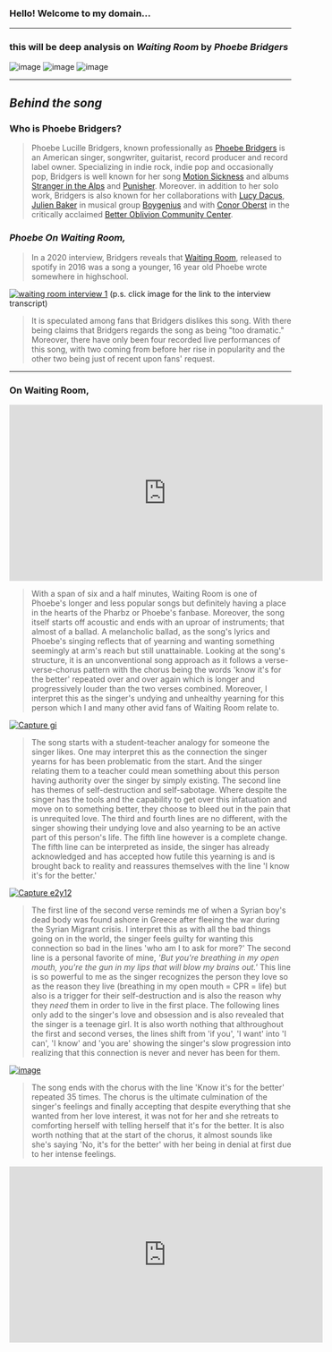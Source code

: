 ### Hello! Welcome to my domain...
---
### this will be deep analysis on *Waiting Room* by *Phoebe Bridgers*

![image](https://user-images.githubusercontent.com/118235613/202339878-c753704c-0cc8-47ba-ac6c-856ad03c8eb8.jpg)
![image](https://user-images.githubusercontent.com/118235613/202340992-b3e6529b-da2e-4333-8500-4fd180ac99d1.png)
![image](https://user-images.githubusercontent.com/118235613/202339087-69eef524-b0ca-4c28-8d38-9a2c19977032.png)

---
## *Behind the song*
### Who is Phoebe Bridgers?

> Phoebe Lucille Bridgers, known professionally as [Phoebe Bridgers](https://open.spotify.com/artist/1r1uxoy19fzMxunt3ONAkG?si=m6_vssViQmacKjp6FvXaAA) is an American singer, songwriter, guitarist, record producer and record label owner. Specializing in indie rock, indie pop and occasionally pop, Bridgers is well known for her song [Motion Sickness](https://open.spotify.com/track/5xo8RrjJ9CVNrtRg2S3B1R?si=985a084dcce148b0) and albums [Stranger in the Alps](https://open.spotify.com/album/0qWcLfCZ8wtcoOdX14oGNI?si=-b9r9tqeR1SAJXD26hkGFQ) and [Punisher](https://open.spotify.com/album/6Pp6qGEywDdofgFC1oFbSH?si=jN7DBY7KTXa6A0Mp72HQvA). Moreover. in addition to her solo work, Bridgers is also known for her collaborations with [Lucy Dacus](https://open.spotify.com/artist/07D1Bjaof0NFlU32KXiqUP?si=e9BZqNRfTMOCe3cCLgraag), [Julien Baker](https://open.spotify.com/artist/12zbUHbPHL5DGuJtiUfsip?si=8sWr2j6HTy2dCEB9C07KLA) in musical group [Boygenius](https://open.spotify.com/album/6RjlLIuDFC8Dw91yRAdPz9?si=67gAwv11TqWIjEVQYWhN0Q) and with [Conor Oberst](https://open.spotify.com/artist/2Z7gV3uEh1ckIaBzTUCE6R?si=scg-x3P3Sj6fd_PJbvNY_g) in the critically acclaimed [Better Oblivion Community Center](https://open.spotify.com/artist/3NBmfDV6Yh3hjuQUBVvYgO?si=8vWcGa0CQSuWSKP7aBnOCA).

### *Phoebe On Waiting Room,*

> In a 2020 interview, Bridgers reveals that [Waiting Room](https://open.spotify.com/track/04mAOoQNsXmDJlyupJwmkO?si=29bef054446b4f92), released to spotify in 2016 was a song a younger, 16 year old Phoebe wrote somewhere in highschool.

[![waiting room interview 1](https://user-images.githubusercontent.com/118235613/203202887-634f17aa-3e3f-4847-9240-c616313f0100.PNG)](https://www.npr.org/transcripts/938316518)
(p.s. click image for the link to the interview transcript)

> It is speculated among fans that Bridgers dislikes this song. With there being claims that Bridgers regards the song as being "too dramatic." Moreover, there have only been four recorded live performances of this song, with two coming from before her rise in popularity and the other two being just of recent upon fans' request.


---
### On Waiting Room,

<iframe width="560" height="315" src="https://www.youtube.com/embed/cgJLXrOtASc" title="YouTube video player" frameborder="0" allow="accelerometer; autoplay; clipboard-write; encrypted-media; gyroscope; picture-in-picture" allowfullscreen></iframe>

> With a span of six and a half minutes, Waiting Room is one of Phoebe's longer and less popular songs but definitely having a place in the hearts of the Pharbz or Phoebe's fanbase. Moreover, the song itself starts off acoustic and ends with an uproar of instruments; that almost of a ballad. A melancholic ballad, as the song's lyrics and Phoebe's singing reflects that of yearning and wanting something seemingly at arm's reach but still unattainable.
> Looking at the song's structure, it is an unconventional song approach as it follows a verse-verse-chorus pattern with the chorus being the words 'know it's for the better' repeated over and over again which is longer and progressively louder than the two verses combined. Moreover, I interpret this as the singer's undying and unhealthy yearning for this person which I and many other avid fans of Waiting Room relate to.

[![Capture gi](https://user-images.githubusercontent.com/118235613/203459736-cd7526cf-4814-4629-a57f-7a57e492c273.jpg)](https://genius.com/Phoebe-bridgers-waiting-room-lyrics)

> The song starts with a student-teacher analogy for someone the singer likes. One may interpret this as the connection the singer yearns for has been problematic from the start. And the singer relating them to a teacher could mean something about this person having authority over the singer by simply existing.
> The second line has themes of self-destruction and self-sabotage. Where despite the singer has the tools and the capability to get over this infatuation and move on to something better, they choose to bleed out in the pain that is unrequited love.
> The third and fourth lines are no different, with the singer showing their undying love and also yearning to be an active part of this person's life.
> The fifth line however is a complete change. The fifth line can be interpreted as inside, the singer has already acknowledged and has accepted how futile this yearning is and is brought back to reality and reassures themselves with the line 'I know it's for the better.'

[![Capture e2y12](https://user-images.githubusercontent.com/118235613/203667658-7913393b-d62a-4a23-9850-13edc6651522.jpg)](https://genius.com/Phoebe-bridgers-waiting-room-lyrics)

> The first line of the second verse reminds me of when a Syrian boy's dead body was found ashore in Greece after fleeing the war during the Syrian Migrant crisis. I interpret this as with all the bad things going on in the world, the singer feels guilty for wanting this connection so bad in the lines 'who am I to ask for more?'
> The second line is a personal favorite of mine, *'But you're breathing in my open mouth, you're the gun in my lips that will blow my brains out.'* This line is so powerful to me as the singer recognizes the person they love so as the reason they live (breathing in my open mouth = CPR = life) but also is a trigger for their self-destruction and is also the reason why they *need* them in order to live in the first place.
> The following lines only add to the singer's love and obsession and is also revealed that the singer is a teenage girl.
> It is also worth nothing that althroughout the first and second verses, the lines shift from 'if you', 'I want' into 'I can', 'I know' and 'you are' showing the singer's slow progression into realizing that this connection is never and never has been for them.

[![image](https://user-images.githubusercontent.com/118235613/203669390-d0424e25-aad2-4e87-a480-a6608d9c4340.png)](https://genius.com/Phoebe-bridgers-waiting-room-lyrics)

> The song ends with the chorus with the line 'Know it's for the better' repeated 35 times. The chorus is the ultimate culmination of the singer's feelings and finally accepting that despite everything that she wanted from her love interest, it was not for her and she retreats to comforting herself with telling herself that it's for the better. It is also worth nothing that at the start of the chorus, it almost sounds like she's saying 'No, it's for the better' with her being in denial at first due to her intense feelings. 

<iframe width="560" height="315" src="https://www.youtube.com/embed/AMGTUg_mECQ" title="YouTube video player" frameborder="0" allow="accelerometer; autoplay; clipboard-write; encrypted-media; gyroscope; picture-in-picture" allowfullscreen></iframe>
